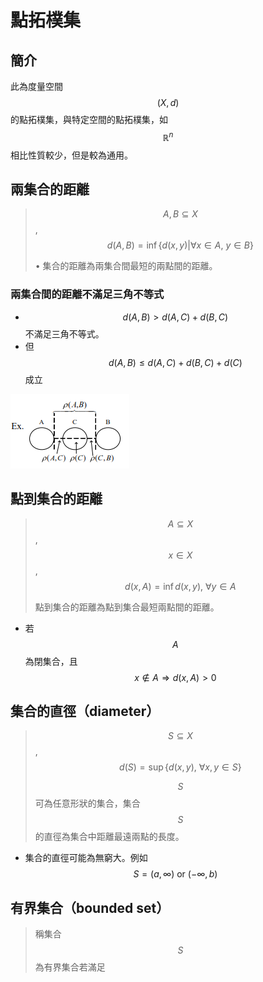# 點拓樸集

## 簡介

此為度量空間$$(X,d)$$的點拓樸集，與特定空間的點拓樸集，如$$\mathbb{R}^n$$相比性質較少，但是較為通用。

## 兩集合的距離

> $$A,B \subseteq X$$, $$d(A,B)=\inf \{ d(x,y)| \forall x \in A, ~ y \in B\}$$
>
> • 集合的距離為兩集合間最短的兩點間的距離。

### 兩集合間的距離不滿足三角不等式

* $$d(A,B) > d(A,C) + d(B,C)$$不滿足三角不等式。
* 但$$d(A,B) \leq d(A,C)+d(B,C)+d(C)$$成立



![](../../.gitbook/assets/set_distance.png)

## 點到集合的距離

> $$A \subseteq X$$, $$x \in X$$, $$d(x,A)=\inf d(x,y), ~\forall y \in A$$
>
>  點到集合的距離為點到集合最短兩點間的距離。

* 若$$A$$為閉集合，且$$x\notin A \Rightarrow d(x,A) >0$$

## 集合的直徑（diameter）

> $$S\subseteq X$$, $$d(S)=\sup\{ d(x,y), ~\forall x, y \in S \}$$
>
> $$S$$可為任意形狀的集合，集合$$S$$的直徑為集合中距離最遠兩點的長度。

* 集合的直徑可能為無窮大。例如$$ S=(a,\infty) \text{ or }  (−\infty,b) $$

## 有界集合（bounded set）

> 稱集合$$S$$為有界集合若滿足





